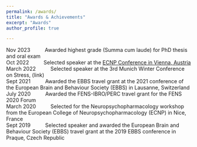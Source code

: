 ```yaml
---
permalink: /awards/
title: "Awards & Achievements"
excerpt: "Awards"
author_profile: true

---
```




Nov 2023 &emsp; &emsp; Awarded highest grade (Summa cum laude) for PhD thesis and oral exam\
Oct 2022 &emsp; &emsp;	Selected speaker at the [ECNP Conference in Vienna, Austria](https://www.ecnp.eu/about-ecnp/history/past-ecnp-meetings/past-congresses/vienna2022#!sessiondetails/0000101220_0)\
March 2022 &emsp; &emsp;	Selected speaker at the 3rd Munich Winter Conference on Stress, (link)\
Sept 2021 &emsp; &emsp;	Awarded the EBBS travel grant at the 2021 conference of the European Brain and Behaviour Society (EBBS) in Lausanne, Switzerland\
July 2020 &emsp; &emsp;	Awarded the FENS-IBRO/PERC travel grant for the FENS 2020 Forum\
March 2020 &emsp; &emsp;	Selected for the Neuropsychopharmacology workshop from the European College of Neuropsychopharmacology (ECNP) in Nice, France\
Sept 2019 &emsp; &emsp;	Selected speaker and awarded the European Brain and Behaviour Society (EBBS) travel grant at the 2019 EBBS conference in Praque, Czech Republic


